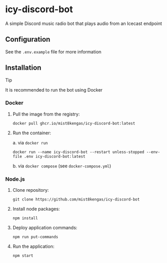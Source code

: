 # icy-discord-bot

A simple Discord music radio bot that plays audio from an Icecast endpoint

## Configuration

See the `.env.example` file for more information

## Installation

> [!TIP]
> It is recommended to run the bot using Docker

### Docker

1. Pull the image from the registry:
   ```
   docker pull ghcr.io/mist8kengas/icy-discord-bot:latest
   ```
2. Run the container:

   a. via `docker run`

   ```
   docker run --name icy-discord-bot --restart unless-stopped --env-file .env icy-discord-bot:latest
   ```

   b. via `docker compose` (see `docker-compose.yml`)

### Node.js

1. Clone repository:
   ```
   git clone https://github.com/mist8kengas/icy-discord-bot
   ```
2. Install node packages:
   ```
   npm install
   ```
3. Deploy application commands:
   ```
   npm run put-commands
   ```
4. Run the application:
   ```
   npm start
   ```

